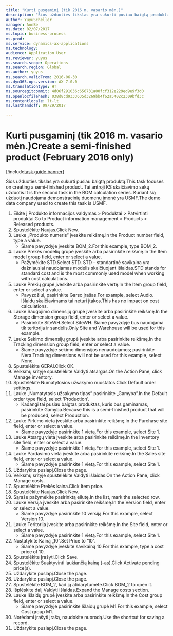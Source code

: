 ```yaml
--- 
title: "Kurti pusgaminį (tik 2016 m. vasario mėn.)"
description: "Šios užduoties tikslas yra sukurti pusiau baigtą produktą."
author: YuyuScheller
manager: AnnBe
ms.date: 02/07/2017
ms.topic: business-process
ms.prod: 
ms.service: dynamics-ax-applications
ms.technology: 
audience: Application User
ms.reviewer: yuyus
ms.search.scope: Operations
ms.search.region: Global
ms.author: yuyus
ms.search.validFrom: 2016-06-30
ms.dyn365.ops.version: AX 7.0.0
ms.translationtype: HT
ms.sourcegitcommit: 4d06f291036c656731a00fcf312e229ed9e9f3d0
ms.openlocfilehash: 038d8cd9333635d3269bb4f62a5402c2309bfd3c
ms.contentlocale: lt-lt
ms.lasthandoff: 09/29/2017

---
```

# <a name="create-a-semi-finished-product-february-2016-only"></a><span data-ttu-id="27d86-103">Kurti pusgaminį (tik 2016 m. vasario mėn.)</span><span class="sxs-lookup"><span data-stu-id="27d86-103">Create a semi-finished product (February 2016 only)</span></span>

[!include[task guide banner](../../includes/task-guide-banner.md)]

<span data-ttu-id="27d86-104">Šios užduoties tikslas yra sukurti pusiau baigtą produktą.</span><span class="sxs-lookup"><span data-stu-id="27d86-104">This task focuses on creating a semi-finished product.</span></span> <span data-ttu-id="27d86-105">Tai antroji KS skaičiavimo sekų užduotis.</span><span class="sxs-lookup"><span data-stu-id="27d86-105">It is the second task in the BOM calculation series.</span></span> <span data-ttu-id="27d86-106">Kuriant šią užduotį naudojama demonstracinių duomenų įmonė yra USMF.</span><span class="sxs-lookup"><span data-stu-id="27d86-106">The demo data company used to create this task is USMF.</span></span>

1. <span data-ttu-id="27d86-107">Eikite į Produkto informacijos valdymas > Produktai > Patvirtinti produktai.</span><span class="sxs-lookup"><span data-stu-id="27d86-107">Go to Product information management > Products > Released products.</span></span>
2. <span data-ttu-id="27d86-108">Spustelėkite Naujas.</span><span class="sxs-lookup"><span data-stu-id="27d86-108">Click New.</span></span>
3. <span data-ttu-id="27d86-109">Lauke „Produkto numeris“ įveskite reikšmę.</span><span class="sxs-lookup"><span data-stu-id="27d86-109">In the Product number field, type a value.</span></span>
    * <span data-ttu-id="27d86-110">Šiame pavyzdyje įveskite BOM_2.</span><span class="sxs-lookup"><span data-stu-id="27d86-110">For this example, type BOM_2.</span></span>  
4. <span data-ttu-id="27d86-111">Lauke Prekės modelių grupė įveskite arba pasirinkite reikšmę.</span><span class="sxs-lookup"><span data-stu-id="27d86-111">In the Item model group field, enter or select a value.</span></span>
    * <span data-ttu-id="27d86-112">Pažymėkite STD.</span><span class="sxs-lookup"><span data-stu-id="27d86-112">Select STD.</span></span> <span data-ttu-id="27d86-113">STD – standartinė savikaina yra dažniausiai naudojamas modelis skaičiuojant išlaidas.</span><span class="sxs-lookup"><span data-stu-id="27d86-113">STD stands for standard cost and is the most commonly used model when working with cost calculations.</span></span>  
5. <span data-ttu-id="27d86-114">Lauke Prekių grupė įveskite arba pasirinkite vertę.</span><span class="sxs-lookup"><span data-stu-id="27d86-114">In the Item group field, enter or select a value.</span></span>
    * <span data-ttu-id="27d86-115">Pavyzdžiui, pasirinkite Garso įrašas.</span><span class="sxs-lookup"><span data-stu-id="27d86-115">For example, select Audio.</span></span> <span data-ttu-id="27d86-116">Išlaidų skaičiavimams tai neturi įtakos.</span><span class="sxs-lookup"><span data-stu-id="27d86-116">This has no impact on cost calculations.</span></span>  
6. <span data-ttu-id="27d86-117">Lauke Saugojimo dimensijų grupė įveskite arba pasirinkite reikšmę.</span><span class="sxs-lookup"><span data-stu-id="27d86-117">In the Storage dimension group field, enter or select a value.</span></span>
    * <span data-ttu-id="27d86-118">Pasirinkite SiteWH.</span><span class="sxs-lookup"><span data-stu-id="27d86-118">Select SiteWH.</span></span> <span data-ttu-id="27d86-119">Šiame pavyzdyje bus naudojama tik teritorija ir sandėlis.</span><span class="sxs-lookup"><span data-stu-id="27d86-119">Only Site and Warehouse will be used for this example.</span></span>  
7. <span data-ttu-id="27d86-120">Lauke Sekimo dimensijų grupė įveskite arba pasirinkite reikšmę.</span><span class="sxs-lookup"><span data-stu-id="27d86-120">In the Tracking dimension group field, enter or select a value.</span></span>
    * <span data-ttu-id="27d86-121">Šiame pavyzdyje sekimo dimensijos nenaudojamos; pasirinkite Nėra.</span><span class="sxs-lookup"><span data-stu-id="27d86-121">Tracking dimensions will not be used for this example, select None.</span></span>  
8. <span data-ttu-id="27d86-122">Spustelėkite GERAI.</span><span class="sxs-lookup"><span data-stu-id="27d86-122">Click OK.</span></span>
9. <span data-ttu-id="27d86-123">Veiksmų srityje spustelėkite Valdyti atsargas.</span><span class="sxs-lookup"><span data-stu-id="27d86-123">On the Action Pane, click Manage inventory.</span></span>
10. <span data-ttu-id="27d86-124">Spustelėkite Numatytosios užsakymo nuostatos.</span><span class="sxs-lookup"><span data-stu-id="27d86-124">Click Default order settings.</span></span>
11. <span data-ttu-id="27d86-125">Lauke „Numatytasis užsakymo tipas” pasirinkite „Gamyba”.</span><span class="sxs-lookup"><span data-stu-id="27d86-125">In the Default order type field, select 'Production'.</span></span>
    * <span data-ttu-id="27d86-126">Kadangi tai pusiau baigtas produktas, kuris bus gaminamas, pasirinkite Gamyba.</span><span class="sxs-lookup"><span data-stu-id="27d86-126">Because this is a semi-finished product that will be produced, select Production.</span></span>  
12. <span data-ttu-id="27d86-127">Lauke Pirkimo vieta įveskite arba pasirinkite reikšmę.</span><span class="sxs-lookup"><span data-stu-id="27d86-127">In the Purchase site field, enter or select a value.</span></span>
    * <span data-ttu-id="27d86-128">Šiame pavyzdyje pasirinkite 1 vietą.</span><span class="sxs-lookup"><span data-stu-id="27d86-128">For this example, select Site 1.</span></span>  
13. <span data-ttu-id="27d86-129">Lauke Atsargų vieta įveskite arba pasirinkite reikšmę.</span><span class="sxs-lookup"><span data-stu-id="27d86-129">In the Inventory site field, enter or select a value.</span></span>
    * <span data-ttu-id="27d86-130">Šiame pavyzdyje pasirinkite 1 vietą.</span><span class="sxs-lookup"><span data-stu-id="27d86-130">For this example, select Site 1.</span></span>  
14. <span data-ttu-id="27d86-131">Lauke Pardavimo vieta įveskite arba pasirinkite reikšmę.</span><span class="sxs-lookup"><span data-stu-id="27d86-131">In the Sales site field, enter or select a value.</span></span>
    * <span data-ttu-id="27d86-132">Šiame pavyzdyje pasirinkite 1 vietą.</span><span class="sxs-lookup"><span data-stu-id="27d86-132">For this example, select Site 1.</span></span>  
15. <span data-ttu-id="27d86-133">Uždarykite puslapį.</span><span class="sxs-lookup"><span data-stu-id="27d86-133">Close the page.</span></span>
16. <span data-ttu-id="27d86-134">Veiksmų srityje spustelėkite Valdyti išlaidas.</span><span class="sxs-lookup"><span data-stu-id="27d86-134">On the Action Pane, click Manage costs.</span></span>
17. <span data-ttu-id="27d86-135">Spustelėkite Prekės kaina.</span><span class="sxs-lookup"><span data-stu-id="27d86-135">Click Item price.</span></span>
18. <span data-ttu-id="27d86-136">Spustelėkite Naujas.</span><span class="sxs-lookup"><span data-stu-id="27d86-136">Click New.</span></span>
19. <span data-ttu-id="27d86-137">Sąraše pažymėkite pasirinktą eilutę.</span><span class="sxs-lookup"><span data-stu-id="27d86-137">In the list, mark the selected row.</span></span>
20. <span data-ttu-id="27d86-138">Lauke Versija įveskite arba pasirinkite reikšmę.</span><span class="sxs-lookup"><span data-stu-id="27d86-138">In the Version field, enter or select a value.</span></span>
    * <span data-ttu-id="27d86-139">Šiame pavyzdyje pasirinkite 10 versiją.</span><span class="sxs-lookup"><span data-stu-id="27d86-139">For this example, select Version 10.</span></span>  
21. <span data-ttu-id="27d86-140">Lauke Teritorija įveskite arba pasirinkite reikšmę.</span><span class="sxs-lookup"><span data-stu-id="27d86-140">In the Site field, enter or select a value.</span></span>
    * <span data-ttu-id="27d86-141">Šiame pavyzdyje pasirinkite 1 vietą.</span><span class="sxs-lookup"><span data-stu-id="27d86-141">For this example, select Site 1.</span></span>  
22. <span data-ttu-id="27d86-142">Nustatykite Kainą „10”.</span><span class="sxs-lookup"><span data-stu-id="27d86-142">Set Price to '10'.</span></span>
    * <span data-ttu-id="27d86-143">Šiame pavyzdyje įveskite savikainą 10.</span><span class="sxs-lookup"><span data-stu-id="27d86-143">For this example, type a cost price of 10.</span></span>  
23. <span data-ttu-id="27d86-144">Spustelėkite Įrašyti.</span><span class="sxs-lookup"><span data-stu-id="27d86-144">Click Save.</span></span>
24. <span data-ttu-id="27d86-145">Spustelėkite Suaktyvinti laukiančią kainą (-as).</span><span class="sxs-lookup"><span data-stu-id="27d86-145">Click Activate pending price(s).</span></span>
25. <span data-ttu-id="27d86-146">Uždarykite puslapį.</span><span class="sxs-lookup"><span data-stu-id="27d86-146">Close the page.</span></span>
26. <span data-ttu-id="27d86-147">Uždarykite puslapį.</span><span class="sxs-lookup"><span data-stu-id="27d86-147">Close the page.</span></span>
27. <span data-ttu-id="27d86-148">Spustelėkite BOM_2, kad ją atidarytumėte.</span><span class="sxs-lookup"><span data-stu-id="27d86-148">Click BOM_2 to open it.</span></span>
28. <span data-ttu-id="27d86-149">Išplėskite dalį Valdyti išlaidas.</span><span class="sxs-lookup"><span data-stu-id="27d86-149">Expand the Manage costs section.</span></span>
29. <span data-ttu-id="27d86-150">Lauke Išlaidų grupė įveskite arba pasirinkite reikšmę.</span><span class="sxs-lookup"><span data-stu-id="27d86-150">In the Cost group field, enter or select a value.</span></span>
    * <span data-ttu-id="27d86-151">Šiame pavyzdyje pasirinkite Išlaidų grupė M1.</span><span class="sxs-lookup"><span data-stu-id="27d86-151">For this example, select Cost group M1.</span></span>  
30. <span data-ttu-id="27d86-152">Norėdami įrašyti įrašą, naudokite nuorodą.</span><span class="sxs-lookup"><span data-stu-id="27d86-152">Use the shortcut for saving a record.</span></span>
31. <span data-ttu-id="27d86-153">Uždarykite puslapį.</span><span class="sxs-lookup"><span data-stu-id="27d86-153">Close the page.</span></span>


